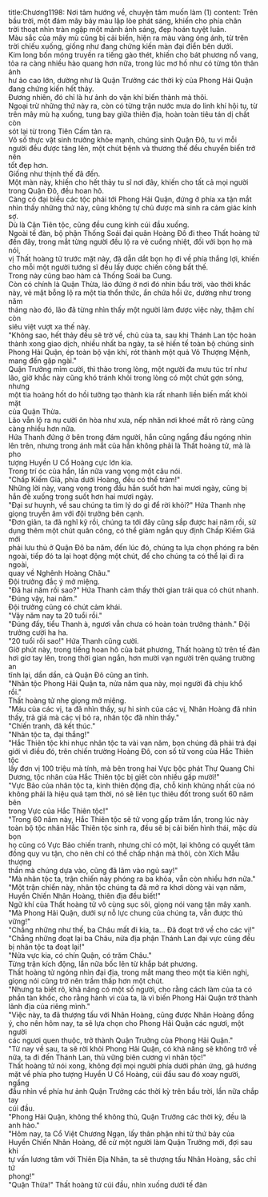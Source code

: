 title:Chương1198: Nơi tâm hướng về, chuyện tâm muốn làm (1)
content:
Trên bầu trời, một đám mây bảy màu lập lòe phát sáng, khiến cho phía chân<br>trời thoạt nhìn tràn ngập một mảnh ánh sáng, đẹp hoán tuyệt luân.<br>Màu sắc của mây mù cũng bị cải biến, hiện ra màu vàng óng ánh, từ trên<br>trời chiếu xuống, giống như đang chứng kiến màn đại điển bên dưới.<br>Kim long bốn móng truyền ra tiếng gào thét, khiến cho bát phương nổ vang,<br>tỏa ra càng nhiều hào quang hơn nữa, trong lúc mơ hồ như có từng tôn thân ảnh<br>hư ảo cao lớn, dường như là Quận Trưởng các thời kỳ của Phong Hải Quận<br>đang chứng kiến hết thảy.<br>Đương nhiên, đó chỉ là hư ảnh do vận khí biến thành mà thôi.<br>Ngoại trừ những thứ này ra, còn có từng trận nước mưa do linh khí hội tụ, từ<br>trên mây mù hạ xuống, tung bay giữa thiên địa, hoàn toàn tiêu tán dị chất còn<br>sót lại từ trong Tiên Cấm tản ra.<br>Vô số thực vật sinh trưởng khỏe mạnh, chúng sinh Quận Đô, tu vi mỗi<br>người đều được tăng lên, một chút bệnh và thương thế đều chuyển biến trở nên<br>tốt đẹp hơn.<br>Giống như thịnh thế đã đến.<br>Một màn này, khiến cho hết thảy tu sĩ nơi đây, khiến cho tất cả mọi người<br>trong Quận Đô, đều hoan hô.<br>Càng có đại biểu các tộc phái tới Phong Hải Quận, đứng ở phía xa tận mắt<br>nhìn thấy những thứ này, cũng không tự chủ được mà sinh ra cảm giác kính sợ.<br>Dù là Cận Tiên tộc, cũng đều cung kính cúi đầu xuống.<br>Ngoài tế đàn, bộ phận Thống Soái đại quân Hoàng Đô đi theo Thất hoàng tử<br>đến đây, trong mắt từng người đều lộ ra vẻ cuồng nhiệt, đối với bọn họ mà nói,<br>vị Thất hoàng tử trước mặt này, đã dẫn dắt bọn họ đi về phía thắng lợi, khiến<br>cho mỗi một người tướng sĩ đều lấy được chiến công bất thế.<br>Trong này cũng bao hàm cả Thống Soái ba Cung.<br>Còn có chính là Quận Thừa, lão đứng ở nơi đó nhìn bầu trời, vào thời khắc<br>này, vẻ mặt bỗng lộ ra một tia thổn thức, ẩn chứa hồi ức, dường như trong năm<br>tháng nào đó, lão đã từng nhìn thấy một người làm được việc này, thậm chí còn<br>siêu việt vượt xa thế này.<br>"Không sao, hết thảy đều sẽ trở về, chủ của ta, sau khi Thánh Lan tộc hoàn<br>thành xong giao dịch, nhiều nhất ba ngày, ta sẽ hiến tế toàn bộ chúng sinh<br>Phong Hải Quận, ép toàn bộ vận khí, rót thành một quả Vô Thượng Mệnh,<br>mang đến gặp ngài."<br>Quận Trưởng mỉm cười, thì thào trong lòng, một người đa mưu túc trí như<br>lão, giờ khắc này cũng khó tránh khỏi trong lòng có một chút gợn sóng, nhưng<br>một tia hoảng hốt do hồi tưởng tạo thành kia rất nhanh liền biến mất khỏi mặt<br>của Quận Thừa.<br>Lão vẫn lộ ra nụ cười ôn hòa như xưa, nếp nhăn nơi khoé mắt rõ ràng cũng<br>càng nhiều hơn nữa.<br>Hứa Thanh đứng ở bên trong đám người, hắn cũng ngẩng đầu ngóng nhìn<br>lên trên, nhưng trong ánh mắt của hắn không phải là Thất hoàng tử, mà là pho<br>tượng Huyền U Cổ Hoàng cực lớn kia.<br>Trong trí óc của hắn, lần nữa vang vọng một câu nói.<br>"Chấp Kiếm Giả, phía dưới Hoàng, đều có thể trảm!"<br>Những lời này, vang vọng trong đầu hắn suốt hơn hai mươi ngày, cũng bị<br>hắn đè xuống trong suốt hơn hai mươi ngày.<br>"Đại sư huynh, về sau chúng ta tìm lý do gì để rời khỏi?" Hứa Thanh nhẹ<br>giọng truyền âm với đội trưởng bên cạnh.<br>"Đơn giản, ta đã nghĩ kỹ rồi, chúng ta tới đây cũng sắp được hai năm rồi, sử<br>dụng thêm một chút quân công, có thể giảm ngắn quy định Chấp Kiếm Giả mới<br>phải lưu thủ ở Quận Đô ba năm, đến lúc đó, chúng ta lựa chọn phóng ra bên<br>ngoài, tiếp đó ta lại hoạt động một chút, để cho chúng ta có thể lại đi ra ngoài,<br>quay về Nghênh Hoàng Châu."<br>Đội trưởng đắc ý mở miệng.<br>"Đã hai năm rồi sao?" Hứa Thanh cảm thấy thời gian trải qua có chút nhanh.<br>"Đúng vậy, hai năm."<br>Đội trưởng cũng có chút cảm khái.<br>"Vậy năm nay ta 20 tuổi rồi."<br>"Đúng đấy, tiểu Thanh à, ngươi vẫn chưa có hoàn toàn trưởng thành." Đội<br>trưởng cười ha ha.<br>"20 tuổi rồi sao!" Hứa Thanh cũng cười.<br>Giờ phút này, trong tiếng hoan hô của bát phương, Thất hoàng tử trên tế đàn<br>hơi giơ tay lên, trong thời gian ngắn, hơn mười vạn người trên quảng trường an<br>tĩnh lại, dần dần, cả Quận Đô cũng an tĩnh.<br>"Nhân tộc Phong Hải Quận ta, nửa năm qua này, mọi người đã chịu khổ<br>rồi."<br>Thất hoàng tử nhẹ giọng mở miệng.<br>"Máu của các vị, ta đã nhìn thấy, sự hi sinh của các vị, Nhân Hoàng đã nhìn<br>thấy, trả giá mà các vị bỏ ra, nhân tộc đã nhìn thấy."<br>"Chiến tranh, đã kết thúc."<br>"Nhân tộc ta, đại thắng!"<br>"Hắc Thiên tộc khi nhục nhân tộc ta vài vạn năm, bọn chúng đã phải trả đại<br>giới vì điều đó, trên chiến trường Hoàng Đô, con số tử vong của Hắc Thiên tộc<br>lấy đơn vị 100 triệu mà tính, mà bên trong hai Vực bộc phát Thự Quang Chi<br>Dương, tộc nhân của Hắc Thiên tộc bị giết còn nhiều gấp mười!"<br>"Vực Bảo của nhân tộc ta, kinh thiên động địa, chỗ kinh khủng nhất của nó<br>không phải là hiệu quả tạm thời, nó sẽ liên tục thiêu đốt trong suốt 60 năm bên<br>trong Vực của Hắc Thiên tộc!"<br>"Trong 60 năm này, Hắc Thiên tộc sẽ tử vong gấp trăm lần, trong lúc này<br>toàn bộ tộc nhân Hắc Thiên tộc sinh ra, đều sẽ bị cải biến hình thái, mặc dù bọn<br>họ cũng có Vực Bảo chiến tranh, nhưng chỉ có một, lại không có quyết tâm<br>đồng quy vu tận, cho nên chỉ có thể chấp nhận mà thôi, còn Xích Mẫu thượng<br>thần mà chúng dựa vào, cũng đã lâm vào ngủ say!"<br>"Mà nhân tộc ta, trận chiến này phóng ra ba khỏa, vẫn còn nhiều hơn nữa."<br>"Một trận chiến này, nhân tộc chúng ta đã mở ra khơi dòng vài vạn năm,<br>Huyền Chiến Nhân Hoàng, thiên địa đều biết!"<br>Ngữ khí của Thất hoàng tử vô cùng sục sôi, giọng nói vang tận mây xanh.<br>"Mà Phong Hải Quận, dưới sự nỗ lực chung của chúng ta, vẫn được thủ<br>vững!"<br>"Chẳng những như thế, ba Châu mất đi kia, ta... Đã đoạt trở về cho các vị!"<br>"Chẳng những đoạt lại ba Châu, nửa địa phận Thánh Lan đại vực cũng đều<br>bị nhân tộc ta đoạt lại!"<br>"Nửa vực kia, có chín Quận, có trăm Châu."<br>Từng trận kích động, lần nữa bốc lên từ khắp bát phương.<br>Thất hoàng tử ngóng nhìn đại địa, trong mắt mang theo một tia kiên nghị,<br>giọng nói cũng trở nên trầm thấp hơn một chút.<br>"Nhưng ta biết rõ, khả năng có một số người, cho rằng cách làm của ta có<br>phần tàn khốc, cho rằng hành vi của ta, là vì biến Phong Hải Quận trở thành<br>lãnh địa của riêng mình."<br>"Việc này, ta đã thượng tấu với Nhân Hoàng, cũng được Nhân Hoàng đồng<br>ý, cho nên hôm nay, ta sẽ lựa chọn cho Phong Hải Quận các ngươi, một người<br>các ngươi quen thuộc, trở thành Quận Trưởng của Phong Hải Quận."<br>"Từ nay về sau, ta sẽ rời khỏi Phong Hải Quận, có khả năng sẽ không trở về<br>nữa, ta đi đến Thánh Lan, thủ vững biên cương vì nhân tộc!"<br>Thất hoàng tử nói xong, không đợi mọi người phía dưới phản ứng, gã hướng<br>mặt về phía pho tượng Huyền U Cổ Hoàng, cúi đầu sau đó xoay người, ngẩng<br>đầu nhìn về phía hư ảnh Quận Trưởng các thời kỳ trên bầu trời, lần nữa chắp tay<br>cúi đầu.<br>"Phong Hải Quận, không thể không thủ, Quận Trưởng các thời kỳ, đều là<br>anh hào."<br>"Hôm nay, ta Cổ Việt Chương Ngạn, lấy thân phận nhi tử thứ bảy của<br>Huyền Chiến Nhân Hoàng, đề cử một người làm Quận Trưởng mới, đợi sau khi<br>tự vấn lương tâm với Thiên Địa Nhân, ta sẽ thượng tấu Nhân Hoàng, sắc chỉ tứ<br>phong!"<br>"Quận Thừa!" Thất hoàng tử cúi đầu, nhìn xuống dưới tế đàn